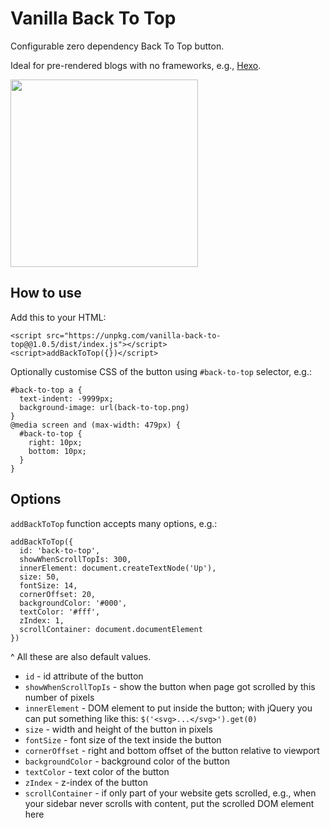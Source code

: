 # Vanilla Back To Top

Configurable zero dependency Back To Top button.

Ideal for pre-rendered blogs with no frameworks, e.g., [Hexo](https://hexo.io/).

<img src="http://i.pi.gy/DoaQa.gif" width="300px"/>

## How to use

Add this to your HTML:
```
<script src="https://unpkg.com/vanilla-back-to-top@@1.0.5/dist/index.js"></script>
<script>addBackToTop({})</script>
```

Optionally customise CSS of the button using `#back-to-top` selector, e.g.:
```
#back-to-top a {
  text-indent: -9999px;
  background-image: url(back-to-top.png)
}
@media screen and (max-width: 479px) {
  #back-to-top {
    right: 10px;
    bottom: 10px;
  }
}
```

## Options

`addBackToTop` function accepts many options, e.g.:
```
addBackToTop({
  id: 'back-to-top',
  showWhenScrollTopIs: 300,
  innerElement: document.createTextNode('Up'),
  size: 50,
  fontSize: 14,
  cornerOffset: 20,
  backgroundColor: '#000',
  textColor: '#fff',
  zIndex: 1,
  scrollContainer: document.documentElement
})
```
^ All these are also default values.

- `id` - id attribute of the button
- `showWhenScrollTopIs` - show the button when page got scrolled by this number of pixels
- `innerElement` - DOM element to put inside the button; with jQuery you can put something like this: `$('<svg>...</svg>').get(0)`
- `size` - width and height of the button in pixels
- `fontSize` - font size of the text inside the button
- `cornerOffset` - right and bottom offset of the button relative to viewport
- `backgroundColor` - background color of the button
- `textColor` - text color of the button
- `zIndex` - z-index of the button
- `scrollContainer` - if only part of your website gets scrolled, e.g., when your sidebar never scrolls with content, put the scrolled DOM element here
